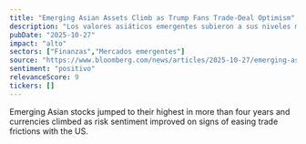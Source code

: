 ```yaml
---
title: "Emerging Asian Assets Climb as Trump Fans Trade-Deal Optimism"
description: "Los valores asiáticos emergentes subieron a sus niveles más altos en más de cuatro años, y las divisas subieron debido al mejoramiento del sentimiento de riesgo en función de signos de aliviamiento de las tensiones comerciales con EE. UU."
pubDate: "2025-10-27"
impact: "alto"
sectors: ["Finanzas","Mercados emergentes"]
source: "https://www.bloomberg.com/news/articles/2025-10-27/emerging-asian-assets-climb-as-trump-fans-trade-deal-optimism"
sentiment: "positivo"
relevanceScore: 9
tickers: []
---
```


Emerging Asian stocks jumped to their highest in more than four years and currencies climbed as risk sentiment improved on signs of easing trade frictions with the US.
